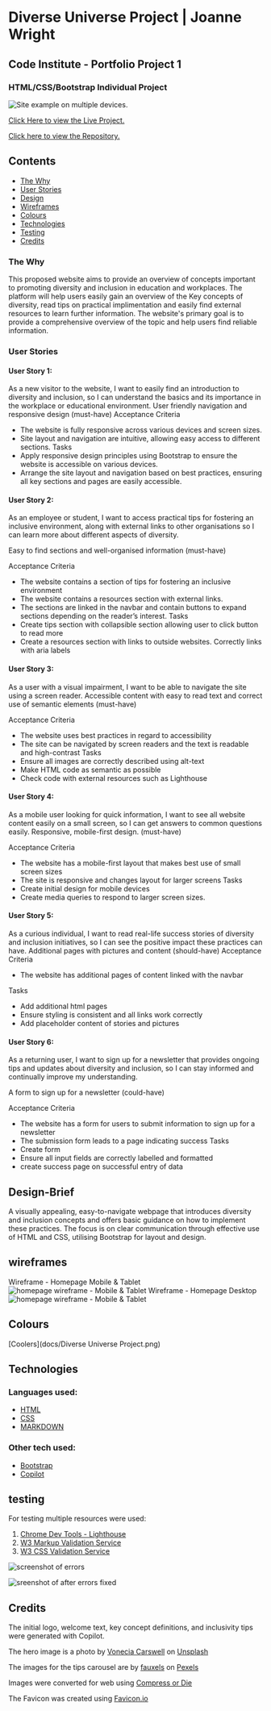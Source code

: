 # Diverse Universe Project | Joanne Wright

## Code Institute - Portfolio Project 1

### HTML/CSS/Bootstrap Individual Project

![Site example on multiple devices.]()

[Click Here to view the Live Project.](https://jo-jpeg.github.io/flagstone-project-01/)

[Click here to view the Repository.](https://github.com/Jo-JPEG/flagstone-project-01)

## Contents
 * [The Why](#the-why)
 * [User Stories](#user-stories)
 * [Design](#design-brief)
 * [Wireframes](#wireframes)
 * [Colours](#colours)
 * [Technologies](#technologies)
 * [Testing](#testing)
 * [Credits](#credits)


### The Why
This proposed website aims to provide an overview of concepts important to promoting diversity and inclusion in education and workplaces. The platform will help users easily gain an overview of the Key concepts of diversity, read tips on practical implimentation and easily find external resources to learn further information. The website's primary goal is to provide a comprehensive overview of the topic and help users find reliable information.

### User Stories

#### User Story 1:
As a new visitor to the website, I want to easily find an introduction to diversity and inclusion, so I can understand the basics and its importance in the workplace or educational environment.
User friendly navigation and responsive design (must-have)
Acceptance Criteria
- The website is fully responsive across various devices and screen sizes.
- Site layout and navigation are intuitive, allowing easy access to different sections.
Tasks
- Apply responsive design principles using Bootstrap to ensure the website is accessible on various devices.
- Arrange the site layout and navigation based on best practices, ensuring all key sections and pages are easily accessible.


#### User Story 2:
As an employee or student, I want to access practical tips for fostering an inclusive environment, along with external links to other organisations so I can learn more about different aspects of diversity.

Easy to find sections and well-organised information (must-have)

Acceptance Criteria
- The website contains a section of tips for fostering an inclusive environment 
- The website contains a resources section with external links.
- The sections are linked in the navbar and contain buttons to expand sections depending on the reader’s interest. 
Tasks
- Create tips section with collapsible section allowing user to click button to read more
- Create a resources section with links to outside websites. Correctly links with aria labels


#### User Story 3: 
As a user with a visual impairment, I want to be able to navigate the site using a screen reader. 
Accessible content with easy to read text and correct use of semantic elements (must-have)

Acceptance Criteria
- The website uses best practices in regard to accessibility 
- The site can be navigated by screen readers and the text is readable and high-contrast
Tasks
- Ensure all images are correctly described using alt-text
- Make HTML code as semantic as possible
- Check code with external resources such as Lighthouse


#### User Story 4:
As a mobile user looking for quick information, I want to see all website content easily on a small screen, so I can get answers to common questions easily.
Responsive, mobile-first design. (must-have)

Acceptance Criteria
- The website has a mobile-first layout that makes best use of small screen sizes 
- The site is responsive and changes layout for larger screens
Tasks
- Create initial design for mobile devices
- Create media queries to respond to larger screen sizes. 

#### User Story 5: 
As a curious individual, I want to read real-life success stories of diversity and inclusion initiatives, so I can see the positive impact these practices can have.
Additional pages with pictures and content (should-have)
Acceptance Criteria
- The website has additional pages of content linked with the navbar 

Tasks
- Add additional html pages
- Ensure styling is consistent and all links work correctly
- Add placeholder content of stories and pictures


#### User Story 6: 
As a returning user, I want to sign up for a newsletter that provides ongoing tips and updates about diversity and inclusion, so I can stay informed and continually improve my understanding.

A form to sign up for a newsletter (could-have)

Acceptance Criteria
- The website has a form for users to submit information to sign up for a newsletter
- The submission form leads to a page indicating success 
Tasks
- Create form
- Ensure all input fields are correctly labelled and formatted
- create success page on successful entry of data  



## Design-Brief
A visually appealing, easy-to-navigate webpage that introduces diversity and inclusion concepts and offers basic guidance on how to implement these practices. The focus is on clear communication through effective use of HTML and CSS, utilising Bootstrap for layout and design.

## wireframes

Wireframe - Homepage Mobile & Tablet 
![homepage wireframe - Mobile & Tablet](docs/portfolio01-mobile-wireframe-mvp01.png)
Wireframe - Homepage Desktop
![homepage wireframe - Mobile & Tablet](docs/portfolio01-desktop-wireframe-mvp01.png)

## Colours

[Coolers](docs/Diverse Universe Project.png)

## Technologies

### Languages used:

- [HTML](https://en.wikipedia.org/wiki/HTML5)
- [CSS](https://en.wikipedia.org/wiki/CSS)
- [MARKDOWN](https://en.wikipedia.org/wiki/Markdown)

### Other tech used:

- [Bootstrap]()
- [Copilot]()

## testing

For testing multiple resources were used:

1. [Chrome Dev Tools - Lighthouse](https://developers.google.com/web/tools/lighthouse/)
2. [W3 Markup Validation Service](https://validator.w3.org/)
3. [W3 CSS Validation Service](https://jigsaw.w3.org/css-validator/)

![screenshot of errors](/docs/HTML-errors01.png)

![sreenshot of after errors fixed](/docs/all-better01.png)
## Credits  

The initial logo, welcome text, key concept definitions, and inclusivity tips were generated with Copilot.

The hero image is a photo by [Vonecia Carswell](https://unsplash.com/@voneciacarswell?utm_content=creditCopyText&utm_medium=referral&utm_source=unsplash) on [Unsplash](https://unsplash.com/photos/four-person-holding-each-others-waist-at-daytime-0aMMMUjiiEQ?utm_content=creditCopyText&utm_medium=referral&utm_source=unsplash) 

The images for the tips carousel are by [fauxels](https://www.pexels.com/@fauxels/) on [Pexels](https://www.pexels.com/)

Images were converted for web using [Compress or Die](https://compress-or-die.com/)

The Favicon was created using [Favicon.io](https://favicon.io/favicon-generator/)

